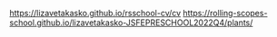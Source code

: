 https://lizavetakasko.github.io/rsschool-cv/cv
https://rolling-scopes-school.github.io/lizavetakasko-JSFEPRESCHOOL2022Q4/plants/